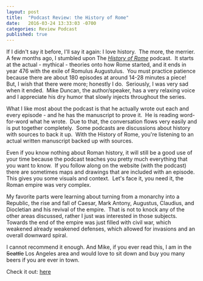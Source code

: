 ```yaml
---
layout: post
title:  "Podcast Review: the History of Rome"
date:   2016-03-24 13:33:03 -0700
categories: Review Podcast
published: true
---
```

If I didn't say it before, I'll say it again: I love history.  The more, the merrier.  A few months ago, I stumbled upon The _[History of Rome](http://thehistoryofrome.typepad.com/)_ podcast.  It starts at the actual - mythical - theories onto how Rome started, and it ends in year 476 with the exile of Romulus Augustulus.  You must practice patience because there are about 180 episodes at around 14-28 minutes a piece!  But, I wish that there were more; honestly I do.  Seriously, I was very sad when it ended.  Mike Duncan, the author/speaker, has a very relaxing voice and I appreciate his dry humor that slowly injects throughout the series.

What I like most about the podcast is that he actually wrote out each and every episode - and he has the manuscript to prove it.  He is reading word-for-word what he wrote.  Due to that, the conversation flows very easily and is put together completely.  Some podcasts are discussions about history with sources to back it up.  With the History of Rome, you're listening to an actual written manuscript backed up with sources.

Even if you know nothing about Roman history, it will still be a good use of your time because the podcast teaches you pretty much everything that you want to know.  If you follow along on the website (with the podcast) there are sometimes maps and drawings that are included with an episode.  This gives you some visuals and context.  Let's face it, you need it, the Roman empire was very complex.

My favorite parts were learning about turning from a monarchy into a Republic, the rise and fall of Caesar, Mark Antony, Augustus, Claudius, and Diocletian and his revival of the empire.  That is not to knock any of the other areas discussed, rather I just was interested in those subjects.  Towards the end of the empire was just filled with civil war, which weakened already weakened defenses, which allowed for invasions and an overall downward spiral.

I cannot recommend it enough. And Mike, if you ever read this, I am in the ~~Seattle~~ Los Angeles area and would love to sit down and buy you many beers if you are ever in town.

Check it out: [here](http://thehistoryofrome.typepad.com/the_history_of_rome/)